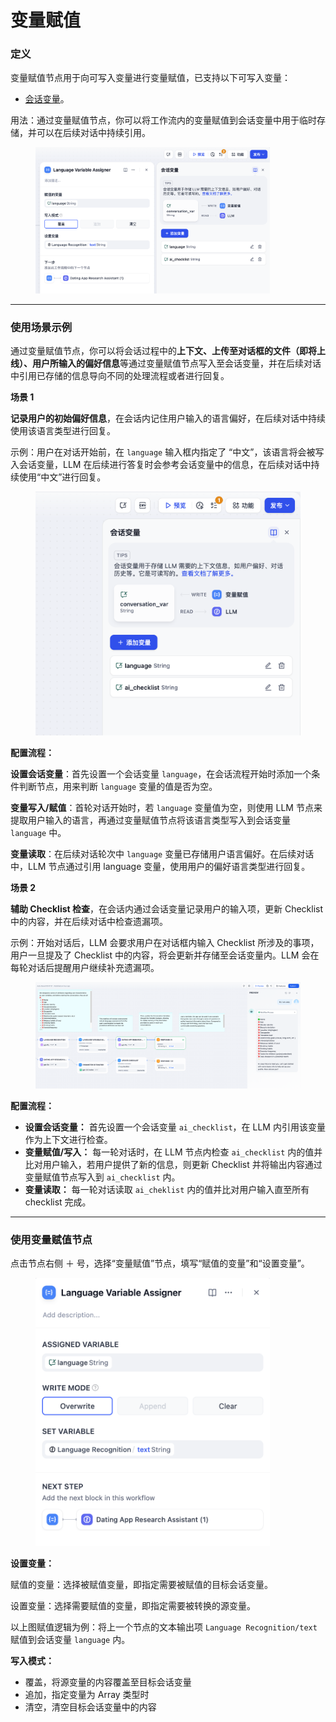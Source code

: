 # 变量赋值

### 定义

变量赋值节点用于向可写入变量进行变量赋值，已支持以下可写入变量：

- [会话变量](../key\_concept.md#hui-hua-bian-liang)。

用法：通过变量赋值节点，你可以将工作流内的变量赋值到会话变量中用于临时存储，并可以在后续对话中持续引用。

<figure><img src="../../../../img/zh-conversation-variable.png" alt="" width="375"><figcaption></figcaption></figure>

***

### 使用场景示例

通过变量赋值节点，你可以将会话过程中的**上下文、上传至对话框的文件（即将上线）、用户所输入的偏好信息**等通过变量赋值节点写入至会话变量，并在后续对话中引用已存储的信息导向不同的处理流程或者进行回复。

**场景 1**

**记录用户的初始偏好信息**，在会话内记住用户输入的语言偏好，在后续对话中持续使用该语言类型进行回复。

示例：用户在对话开始前，在 `language` 输入框内指定了 “中文”，该语言将会被写入会话变量，LLM 在后续进行答复时会参考会话变量中的信息，在后续对话中持续使用“中文”进行回复。

<figure><img src="../../../../img/zh-conversation-var-scenario-1.png" alt=""><figcaption></figcaption></figure>

**配置流程：**

**设置会话变量**：首先设置一个会话变量 `language`，在会话流程开始时添加一个条件判断节点，用来判断 `language` 变量的值是否为空。

**变量写入/赋值**：首轮对话开始时，若 `language` 变量值为空，则使用 LLM 节点来提取用户输入的语言，再通过变量赋值节点将该语言类型写入到会话变量 `language` 中。

**变量读取**：在后续对话轮次中 `language` 变量已存储用户语言偏好。在后续对话中，LLM 节点通过引用 language 变量，使用用户的偏好语言类型进行回复。

**场景 2**

**辅助 Checklist 检查**，在会话内通过会话变量记录用户的输入项，更新 Checklist 中的内容，并在后续对话中检查遗漏项。

示例：开始对话后，LLM 会要求用户在对话框内输入 Checklist 所涉及的事项，用户一旦提及了 Checklist 中的内容，将会更新并存储至会话变量内。LLM 会在每轮对话后提醒用户继续补充遗漏项。

<figure><img src="../../../../img/conversation-var-scenario-2-1.png" alt=""><figcaption></figcaption></figure>

**配置流程：**

* **设置会话变量：** 首先设置一个会话变量 `ai_checklist`，在 LLM 内引用该变量作为上下文进行检查。
* **变量赋值/写入：** 每一轮对话时，在 LLM 节点内检查 `ai_checklist` 内的值并比对用户输入，若用户提供了新的信息，则更新 Checklist 并将输出内容通过变量赋值节点写入到 `ai_checklist` 内。
* **变量读取：** 每一轮对话读取 `ai_cheklist` 内的值并比对用户输入直至所有 checklist 完成。

***

### 使用变量赋值节点

点击节点右侧 ＋ 号，选择“变量赋值”节点，填写“赋值的变量”和“设置变量”。

<figure><img src="../../../../img/language-variable-assigner.png" alt="" width="375"><figcaption></figcaption></figure>

**设置变量：**

赋值的变量：选择被赋值变量，即指定需要被赋值的目标会话变量。

设置变量：选择需要赋值的变量，即指定需要被转换的源变量。

以上图赋值逻辑为例：将上一个节点的文本输出项 `Language Recognition/text` 赋值到会话变量 `language` 内。

**写入模式：**

* 覆盖，将源变量的内容覆盖至目标会话变量
* 追加，指定变量为 Array 类型时
* 清空，清空目标会话变量中的内容
